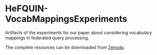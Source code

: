 # HeFQUIN-VocabMappingsExperiments
Artifacts of the experiments for our paper about considering vocabulary mappings in federated query processing.

The complete resources can be downloaded from [Zenodo](https://doi.org/10.5281/zenodo.8114487).
